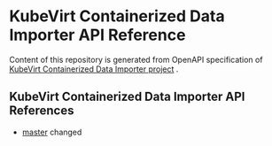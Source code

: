 # KubeVirt Containerized Data Importer API Reference

Content of this repository is generated from OpenAPI specification of
[KubeVirt Containerized Data Importer project](https://github.com/kubevirt/containerized-data-importer) .

## KubeVirt Containerized Data Importer API References

* [master](https://kubevirt.io/cdi-api-reference/master/index.html)
changed
